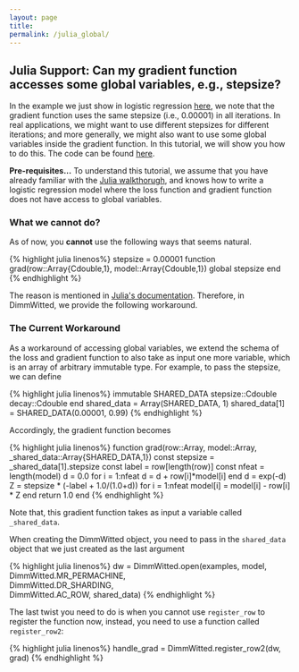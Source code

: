 ```yaml
---
layout: page
title: 
permalink: /julia_global/
---
```


## Julia Support: Can my gradient function accesses some global variables, e.g., stepsize?

In the example we just show in logistic regression [here](/dw/julia/), we note
that the gradient function uses the same stepsize (i.e., 0.00001) in all
iterations. In real applications, we might want to use different
stepsizes for different iterations; and more generally, we might also want
to use some global variables inside the gradient function.
In this tutorial, we will show you how to do this. The code can be found
[here](https://github.com/zhangce/dw/blob/master/examples/julia_lr_shareddata.jl).

**Pre-requisites...** To understand this tutorial, we assume that you have
already familiar with the [Julia walkthorugh](/dw/julia/), and knows how to
write a logistic regression model where the loss function and gradient function
does not have access to global variables.

### What we cannot do?

As of now, you **cannot** use the following ways that
seems natural.

{% highlight julia linenos%}
stepsize = 0.00001
function grad(row::Array{Cdouble,1}, model::Array{Cdouble,1})
  global stepsize
end
{% endhighlight %}

The reason is mentioned in [Julia's documentation](http://julia.readthedocs.org/en/latest/manual/calling-c-and-fortran-code/#accessing-global-variables). Therefore, in DimmWitted,
we provide the following workaround.

### The Current Workaround

As a workaround of accessing global variables, we extend the schema
of the loss and gradient function to also take as input one more
variable, which is an array of arbitrary immutable type.
For example, to pass the stepsize, we can define

{% highlight julia linenos%}
immutable SHARED_DATA
	stepsize::Cdouble
	decay::Cdouble
end
shared_data = Array(SHARED_DATA, 1)
shared_data[1] = SHARED_DATA(0.00001, 0.99)
{% endhighlight %}

Accordingly, the gradient function becomes

{% highlight julia linenos%}
function grad(row::Array, model::Array, _shared_data::Array{SHARED_DATA,1})
	const stepsize = _shared_data[1].stepsize
	const label = row[length(row)]
	const nfeat = length(model)
	d = 0.0
	for i = 1:nfeat
		d = d + row[i]*model[i]
	end
	d = exp(-d)
	Z = stepsize * (-label + 1.0/(1.0+d))
  	for i = 1:nfeat
  		model[i] = model[i] - row[i] * Z
  	end
	return 1.0
end
{% endhighlight %}

Note that, this gradient function takes as input 
a variable called `_shared_data`.

When creating the DimmWitted object, you need to pass
in the `shared_data` object that we just created as
the last argument

{% highlight julia linenos%}
dw = DimmWitted.open(examples, model, 
                DimmWitted.MR_PERMACHINE,    
                DimmWitted.DR_SHARDING,      
                DimmWitted.AC_ROW, shared_data)
{% endhighlight %}


The last twist you need to do is when you cannot
use `register_row` to register the function now,
instead, you need to use a function called
`register_row2`:

{% highlight julia linenos%}
handle_grad = DimmWitted.register_row2(dw, grad)
{% endhighlight %}
















